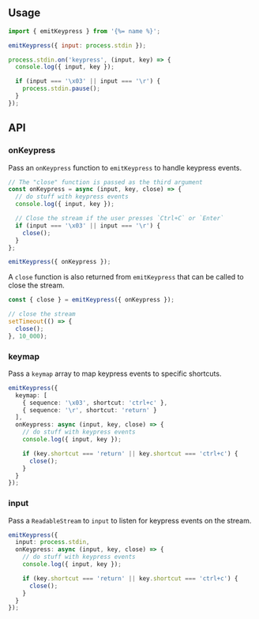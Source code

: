 ## Usage

```js
import { emitKeypress } from '{%= name %}';

emitKeypress({ input: process.stdin });

process.stdin.on('keypress', (input, key) => {
  console.log({ input, key });

  if (input === '\x03' || input === '\r') {
    process.stdin.pause();
  }
});
```

## API

### onKeypress

Pass an `onKeypress` function to `emitKeypress` to handle keypress events.

```ts
// The "close" function is passed as the third argument
const onKeypress = async (input, key, close) => {
  // do stuff with keypress events
  console.log({ input, key });

  // Close the stream if the user presses `Ctrl+C` or `Enter`
  if (input === '\x03' || input === '\r') {
    close();
  }
};

emitKeypress({ onKeypress });
```

A `close` function is also returned from `emitKeypress` that can be called to close the stream.

```ts
const { close } = emitKeypress({ onKeypress });

// close the stream
setTimeout(() => {
  close();
}, 10_000);
```


### keymap

Pass a `keymap` array to map keypress events to specific shortcuts.

```ts
emitKeypress({
  keymap: [
    { sequence: '\x03', shortcut: 'ctrl+c' },
    { sequence: '\r', shortcut: 'return' }
  ],
  onKeypress: async (input, key, close) => {
    // do stuff with keypress events
    console.log({ input, key });

    if (key.shortcut === 'return' || key.shortcut === 'ctrl+c') {
      close();
    }
  }
});
```

### input

Pass a `ReadableStream` to `input` to listen for keypress events on the stream.

```ts
emitKeypress({
  input: process.stdin,
  onKeypress: async (input, key, close) => {
    // do stuff with keypress events
    console.log({ input, key });

    if (key.shortcut === 'return' || key.shortcut === 'ctrl+c') {
      close();
    }
  }
});
```


